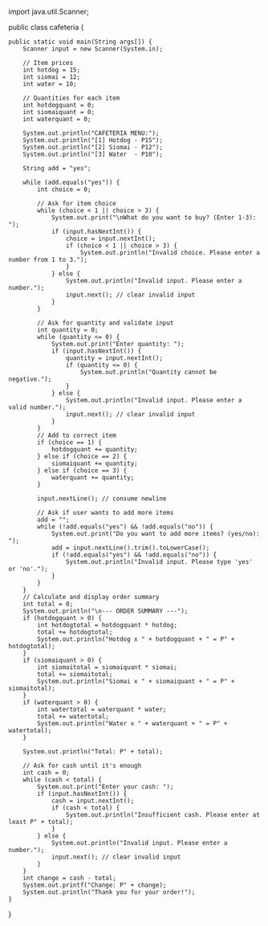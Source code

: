 import java.util.Scanner;

public class cafeteria {

    public static void main(String args[]) {
        Scanner input = new Scanner(System.in);

        // Item prices
        int hotdog = 15;
        int siomai = 12;
        int water = 10;

        // Quantities for each item
        int hotdogquant = 0;
        int siomaiquant = 0;
        int waterquant = 0;

        System.out.println("CAFETERIA MENU:");
        System.out.println("[1] Hotdog - P15");
        System.out.println("[2] Siomai - P12");
        System.out.println("[3] Water  - P10");

        String add = "yes";

        while (add.equals("yes")) {
            int choice = 0;

            // Ask for item choice
            while (choice < 1 || choice > 3) {
                System.out.print("\nWhat do you want to buy? (Enter 1-3): ");
                if (input.hasNextInt()) {
                    choice = input.nextInt();
                    if (choice < 1 || choice > 3) {
                        System.out.println("Invalid choice. Please enter a number from 1 to 3.");
                    }
                } else {
                    System.out.println("Invalid input. Please enter a number.");
                    input.next(); // clear invalid input
                }
            }

            // Ask for quantity and validate input
            int quantity = 0;
            while (quantity <= 0) {
                System.out.print("Enter quantity: ");
                if (input.hasNextInt()) {
                    quantity = input.nextInt();
                    if (quantity <= 0) {
                        System.out.println("Quantity cannot be negative.");
                    }
                } else {
                    System.out.println("Invalid input. Please enter a valid number.");
                    input.next(); // clear invalid input
                }
            }
            // Add to correct item
            if (choice == 1) {
                hotdogquant += quantity;
            } else if (choice == 2) {
                siomaiquant += quantity;
            } else if (choice == 3) {
                waterquant += quantity;
            }

            input.nextLine(); // consume newline

            // Ask if user wants to add more items
            add = "";
            while (!add.equals("yes") && !add.equals("no")) {
                System.out.print("Do you want to add more items? (yes/no): ");
                add = input.nextLine().trim().toLowerCase();
                if (!add.equals("yes") && !add.equals("no")) {
                    System.out.println("Invalid input. Please type 'yes' or 'no'.");
                }
            }
        }
        // Calculate and display order summary
        int total = 0;
        System.out.println("\n--- ORDER SUMMARY ---");
        if (hotdogquant > 0) {
            int hotdogtotal = hotdogquant * hotdog;
            total += hotdogtotal;
            System.out.println("Hotdog x " + hotdogquant + " = P" + hotdogtotal);
        }
        if (siomaiquant > 0) {
            int siomaitotal = siomaiquant * siomai;
            total += siomaitotal;
            System.out.println("Siomai x " + siomaiquant + " = P" + siomaitotal);
        }
        if (waterquant > 0) {
            int watertotal = waterquant * water;
            total += watertotal;
            System.out.println("Water x " + waterquant + " = P" + watertotal);
        }

        System.out.println("Total: P" + total);
        
        // Ask for cash until it's enough
        int cash = 0;
        while (cash < total) {
            System.out.print("Enter your cash: ");
            if (input.hasNextInt()) {
                cash = input.nextInt();
                if (cash < total) {
                    System.out.println("Insufficient cash. Please enter at least P" + total);
                }
            } else {
                System.out.println("Invalid input. Please enter a number.");
                input.next(); // clear invalid input
            }
        }
        int change = cash - total;
        System.out.printf("Change: P" + change);
        System.out.println("Thank you for your order!");
    }
}
